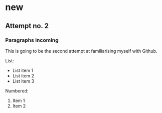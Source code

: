 # new
## Attempt no. 2
### Paragraphs incoming
This is going to be the second attempt at familiarising myself with Github.

List: 
- List item 1
- List item 2 
- List item 3

Numbered:
1. Item 1
2. Item 2

